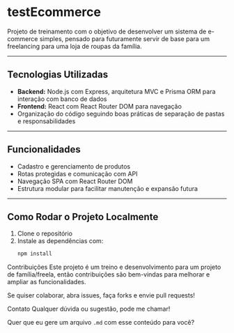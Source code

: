 # testEcommerce

Projeto de treinamento com o objetivo de desenvolver um sistema de e-commerce simples, pensado para futuramente servir de base para um freelancing para uma loja de roupas da família.

---

## Tecnologias Utilizadas

- **Backend:** Node.js com Express, arquitetura MVC e Prisma ORM para interação com banco de dados
- **Frontend:** React com React Router DOM para navegação
- Organização do código seguindo boas práticas de separação de pastas e responsabilidades

---

## Funcionalidades

- Cadastro e gerenciamento de produtos
- Rotas protegidas e comunicação com API
- Navegação SPA com React Router DOM
- Estrutura modular para facilitar manutenção e expansão futura

---

## Como Rodar o Projeto Localmente

1. Clone o repositório
2. Instale as dependências com:
   ```bash
   npm install


Contribuições
Este projeto é um treino e desenvolvimento para um projeto de família/freela, então contribuições são bem-vindas para melhorar e ampliar as funcionalidades.

Se quiser colaborar, abra issues, faça forks e envie pull requests!

Contato
Qualquer dúvida ou sugestão, pode me chamar!



Quer que eu gere um arquivo `.md` com esse conteúdo para você?

